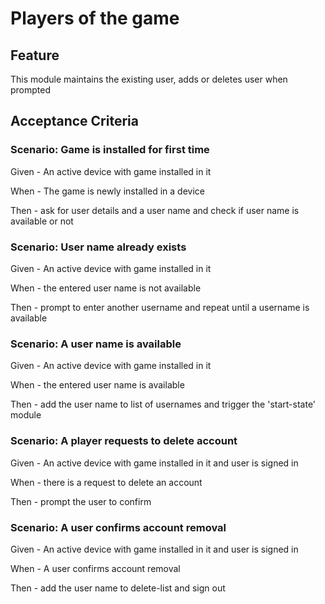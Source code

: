 # Players of the game

## Feature

  This module maintains the existing user, adds or deletes user when prompted
  
## Acceptance Criteria

### Scenario: Game is installed for first time

  Given - An active device with game installed in it
  
  When - The game is newly installed in a device
  
  Then - ask for user details and a user name
  and check if user name is available or not
  
### Scenario: User name already exists

  Given - An active device with game installed in it
  
  When - the entered user name is not available
  
  Then - prompt to enter another username and repeat until a username is available
  
### Scenario: A user name is available

  Given - An active device with game installed in it
  
  When - the entered user name is available
  
  Then - add the user name to list of usernames and trigger the 'start-state' module
  
### Scenario: A player requests to delete account

  Given - An active device with game installed in it and user is signed in
  
  When - there is a request to delete an account
  
  Then - prompt the user to confirm
  
### Scenario: A user confirms account removal

  Given - An active device with game installed in it and user is signed in
  
  When - A user confirms account removal
  
  Then - add the user name to delete-list and sign out

